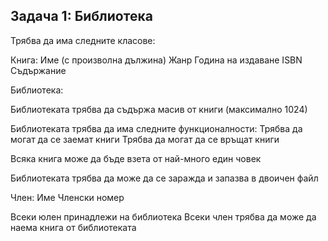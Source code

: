 ## Задача 1: Библиотекa

Трябва да има следните класове:

Книга:
Име (с произволна дължина)
Жанр
Година на издаване
ISBN
Съдържание 

Библиотека:

Библиотеката трябва да съдържа масив от книги (максимално 1024)

Библиотеката трябва да има следните функционалности:
Трябва да могат да се заемат книги
Трябва да могат да се връщат книги

Всяка книга може да бъде взета от най-много един човек

Библиотеката трябва да може да се заражда и запазва в двоичен файл

Член:
Име
Членски номер

Всеки юлен принадлежи на библиотека
Всеки член трябва да може да наема книга от библиотеката